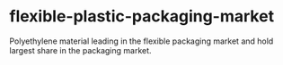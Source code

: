 # flexible-plastic-packaging-market
Polyethylene material leading in the flexible packaging market and hold largest share in the packaging market.
